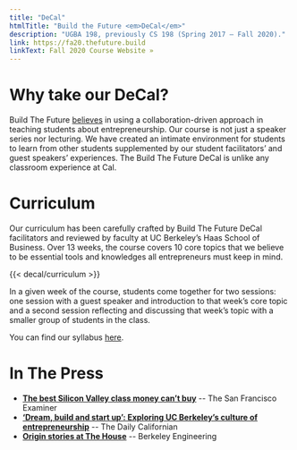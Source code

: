 ```yaml
---
title: "DeCal"
htmlTitle: "Build the Future <em>DeCal</em>"
description: "UGBA 198, previously CS 198 (Spring 2017 – Fall 2020)."
link: https://fa20.thefuture.build
linkText: Fall 2020 Course Website »
---
```


# Why take our DeCal?

Build The Future [believes](/about#mission) in using a collaboration-driven approach in teaching students about entrepreneurship. Our course is not just a speaker series nor lecturing. We have created an intimate environment for students to learn from other students supplemented by our student facilitators’ and guest speakers’ experiences. The Build The Future DeCal is unlike any classroom experience at Cal.

# Curriculum

Our curriculum has been carefully crafted by Build The Future DeCal facilitators and reviewed by faculty at UC Berkeley’s Haas School of Business. Over 13 weeks, the course covers 10 core topics that we believe to be essential tools and knowledges all entrepreneurs must keep in mind. 

{{< decal/curriculum >}}

In a given week of the course, students come together for two sessions: one session with a guest speaker and introduction to that week’s core topic and a second session reflecting and discussing that week’s topic with a smaller group of students in the class.

You can find our syllabus [here](/media/syllabus_f20.pdf).

# In The Press

* **[The best Silicon Valley class money can’t buy](https://www.sfexaminer.com/news/the-best-silicon-valley-class-money-cant-buy/)** -- The San Francisco Examiner
* **[‘Dream, build and start up’: Exploring UC Berkeley’s culture of entrepreneurship](https://www.dailycal.org/2018/08/08/dream-build-start-exploring-uc-berkeleys-culture-entrepreneurship/)** -- The Daily Californian
* **[Origin stories at The House](https://engineering.berkeley.edu/news/2017/03/origin-stories-at-the-house/)** -- Berkeley Engineering

